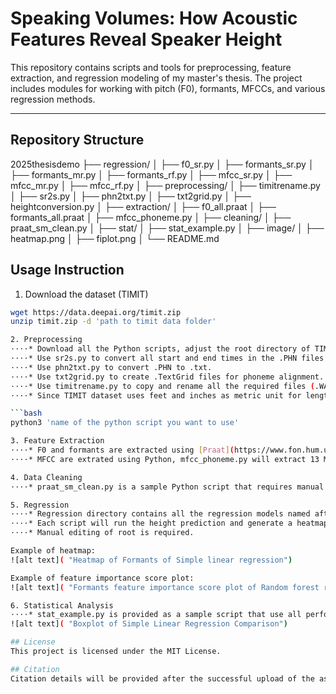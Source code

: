 # Speaking Volumes: How Acoustic Features Reveal Speaker Height

This repository contains scripts and tools for preprocessing, feature extraction, and regression modeling of my master's thesis.
The project includes modules for working with pitch (F0), formants, MFCCs, and various regression methods.

---

## Repository Structure

2025thesisdemo
├── regression/
│   ├── f0_sr.py
│   ├── formants_sr.py
│   ├── formants_mr.py
│   ├── formants_rf.py
│   ├── mfcc_sr.py
│   ├── mfcc_mr.py
│   ├── mfcc_rf.py
│
├── preprocessing/
│   ├── timitrename.py
│   ├── sr2s.py
│   ├── phn2txt.py
│   ├── txt2grid.py
│   ├── heightconversion.py
│
├── extraction/
│   ├── f0_all.praat
│   ├── formants_all.praat
│   ├── mfcc_phoneme.py
│
├── cleaning/
│   ├── praat_sm_clean.py
│
├── stat/
│   ├── stat_example.py
│
├── image/
│   ├── heatmap.png
│   ├── fiplot.png
│
└── README.md

## Usage Instruction

1. Download the dataset (TIMIT)

```bash
wget https://data.deepai.org/timit.zip
unzip timit.zip -d 'path to timit data folder'

2. Preprocessing
⋅⋅⋅⋅* Download all the Python scripts, adjust the root directory of TIMIT dataset accordingly.
⋅⋅⋅⋅* Use sr2s.py to convert all start and end times in the .PHN files from sample indices to seconds.
⋅⋅⋅⋅* Use phn2txt.py to convert .PHN to .txt.
⋅⋅⋅⋅* Use txt2grid.py to create .TextGrid files for phoneme alignment.
⋅⋅⋅⋅* Use timitrename.py to copy and rename all the required files (.WAV and .TextGrid) to a new directory. Filenames will contain details in this pattern: "train/test_dialect region_speaker ID_prompt name".
⋅⋅⋅⋅* Since TIMIT dataset uses feet and inches as metric unit for length measurement, use heightconversion.py to get speaker ID and height information converted to cm. This will also prevent using unnessary metadata.

```bash
python3 'name of the python script you want to use'

3. Feature Extraction
⋅⋅⋅⋅* F0 and formants are extracted using [Praat](https://www.fon.hum.uva.nl/praat/). Download the praat script files, choose Praat > Open Praat script, update the input and output path. Each .WAV file will generate a .csv file, modifying is recommended to eliminate manual files arrangement. Note: Praat cannot process more than 10,000 files at once, manual file batching is recommended.
⋅⋅⋅⋅* MFCC are extrated using Python, mfcc_phoneme.py will extract 13 MFCCs for each phoneme, this can be modified to fit individual need.

4. Data Cleaning
⋅⋅⋅⋅* praat_sm_clean.py is a sample Python script that requires manual editing to fit project usage. This script allows parsing file information which follows the naming pattern used in timitrename.py, merging extracted features (.csv files) according to train or test set, and with height data.

5. Regression
⋅⋅⋅⋅* Regression directory contains all the regression models named after "feature set_regression model".
⋅⋅⋅⋅* Each script will run the height prediction and generate a heatmap (and feature importance score plot for random forest regression).
⋅⋅⋅⋅* Manual editing of root is required.

Example of heatmap:
![alt text]( "Heatmap of Formants of Simple linear regression")

Example of feature importance score plot:
![alt text]( "Formants feature importance score plot of Random forest regression")

6. Statistical Analysis
⋅⋅⋅⋅* stat_example.py is provided as a sample script that use all performs Friedman test and generate a boxplot.
![alt text]( "Boxplot of Simple Linear Regression Comparison")

## License
This project is licensed under the MIT License.

## Citation
Citation details will be provided after the successful upload of the associated thesis.
